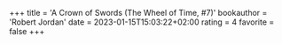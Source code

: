 +++
title = 'A Crown of Swords (The Wheel of Time, #7)'
bookauthor = 'Robert Jordan'
date = 2023-01-15T15:03:22+02:00
rating = 4
favorite = false
+++
